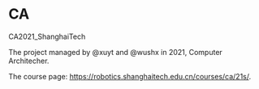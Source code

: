 # CA
CA2021_ShanghaiTech

The project managed by @xuyt and @wushx in 2021, Computer Architecher.

The course page: https://robotics.shanghaitech.edu.cn/courses/ca/21s/.
